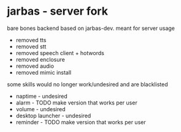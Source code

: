 # jarbas - server fork

bare bones backend based on jarbas-dev. meant for server usage

* removed tts
* removed stt
* removed speech client + hotwords
* removed enclosure
* removed audio
* removed mimic install

some skills would no longer work/undesired and are blacklisted

* naptime - undesired
* alarm - TODO make version that works per user
* volume - undesired
* desktop launcher - undesired
* reminder - TODO make version that works per user

